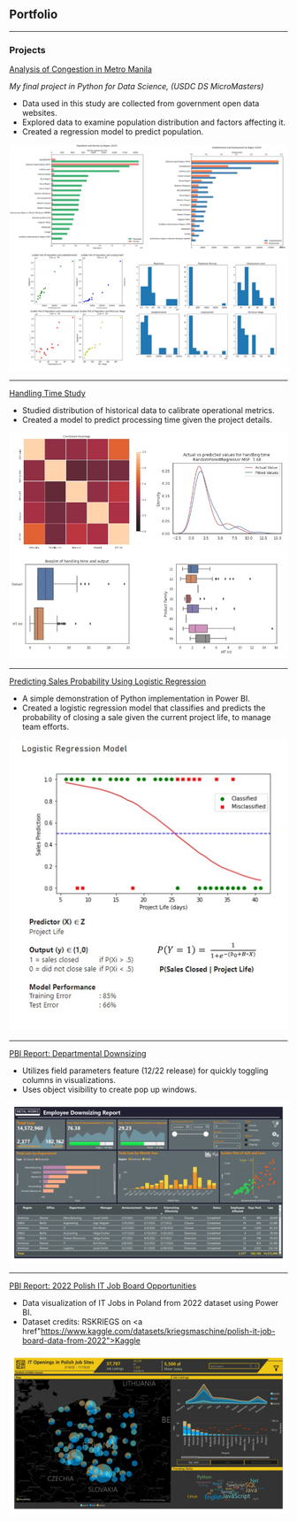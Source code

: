 ## Portfolio

---

### Projects

<a href="https://colab.research.google.com/drive/1HACV5xKGS4mVZKhC7bS49y7PyQo8YVpG?usp=sharing" target="_blank">Analysis of Congestion in Metro Manila</a>

*My final project in Python for Data Science, (USDC DS MicroMasters)*

* Data used in this study are collected from government open data websites.
* Explored data to examine population distribution and factors affecting it.
* Created a regression model to predict population.

<a href="https://raw.githubusercontent.com/nixonline/ds-portfolio/master/images/metro_manila_analysis.JPG" target="_blank">
  <img src="images/metro_manila_analysis.JPG?raw=true" width="600"/>
</a>

---

<a href="#">Handling Time Study</a>

* Studied distribution of historical data to calibrate operational metrics.
* Created a model to predict processing time given the project details.

<a href="https://raw.githubusercontent.com/nixonline/ds-portfolio/master/images/ht_analysis.jpg" target="_blank">
  <img src="images/ht_analysis.jpg?raw=true" width="600"/>
</a>
  
---

[Predicting Sales Probability Using Logistic Regression](https://nixonline.github.io/ds-portfolio/logistic-regression-sample)

* A simple demonstration of Python implementation in Power BI.
* Created a logistic regression model that classifies and predicts the probability of closing a sale given the current project life, to manage team efforts.

<a href="https://nixonline.github.io/ds-portfolio/logistic-regression-sample">
  <img src="images/log_regression.jpg?raw=true"/>
</a>

---

[PBI Report: Departmental Downsizing](https://nixonline.github.io/ds-portfolio/pbi-downsizing)

* Utilizes field parameters feature (12/22 release) for quickly toggling columns in visualizations.
* Uses object visibility to create pop up windows.

<a href="https://nixonline.github.io/ds-portfolio/pbi-downsizing">
  <img src="images/Downsize_page-0001.jpg?raw=true"/>
</a>

---

[PBI Report: 2022 Polish IT Job Board Opportunities](https://nixonline.github.io/ds-portfolio/pbi-pl-it-jobs-2022)

* Data visualization of IT Jobs in Poland from 2022 dataset using Power BI.
* Dataset credits: RSKRIEGS on <a href"https://www.kaggle.com/datasets/kriegsmaschine/polish-it-job-board-data-from-2022">Kaggle</a>

<a href="https://nixonline.github.io/ds-portfolio/pbi-pl-it-jobs-2022">
  <img src="images/Polish IT Job Board 2022_page-0001.jpg?raw=true"/>
</a>

